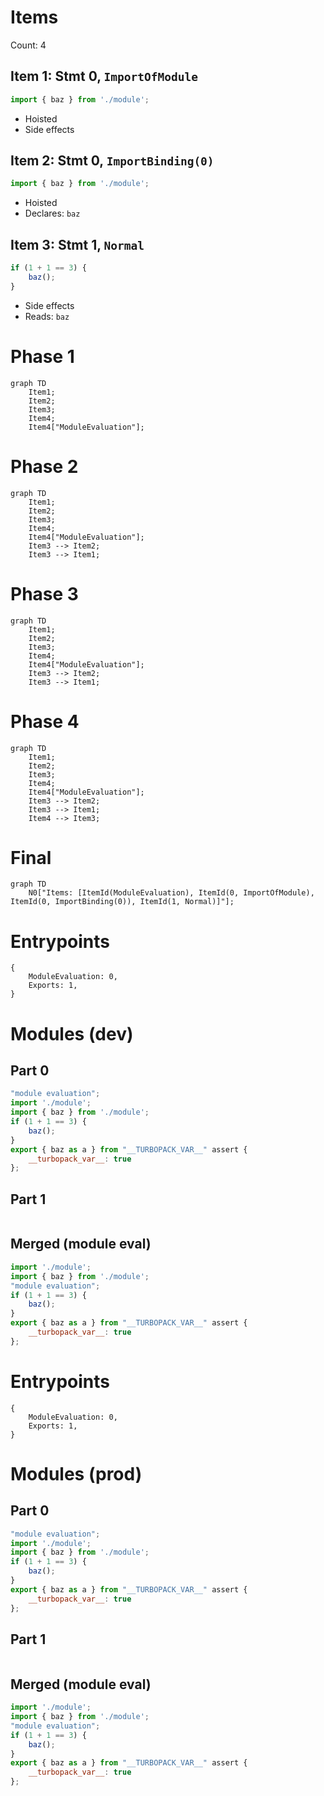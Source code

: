 # Items

Count: 4

## Item 1: Stmt 0, `ImportOfModule`

```js
import { baz } from './module';

```

- Hoisted
- Side effects

## Item 2: Stmt 0, `ImportBinding(0)`

```js
import { baz } from './module';

```

- Hoisted
- Declares: `baz`

## Item 3: Stmt 1, `Normal`

```js
if (1 + 1 == 3) {
    baz();
}

```

- Side effects
- Reads: `baz`

# Phase 1
```mermaid
graph TD
    Item1;
    Item2;
    Item3;
    Item4;
    Item4["ModuleEvaluation"];
```
# Phase 2
```mermaid
graph TD
    Item1;
    Item2;
    Item3;
    Item4;
    Item4["ModuleEvaluation"];
    Item3 --> Item2;
    Item3 --> Item1;
```
# Phase 3
```mermaid
graph TD
    Item1;
    Item2;
    Item3;
    Item4;
    Item4["ModuleEvaluation"];
    Item3 --> Item2;
    Item3 --> Item1;
```
# Phase 4
```mermaid
graph TD
    Item1;
    Item2;
    Item3;
    Item4;
    Item4["ModuleEvaluation"];
    Item3 --> Item2;
    Item3 --> Item1;
    Item4 --> Item3;
```
# Final
```mermaid
graph TD
    N0["Items: [ItemId(ModuleEvaluation), ItemId(0, ImportOfModule), ItemId(0, ImportBinding(0)), ItemId(1, Normal)]"];
```
# Entrypoints

```
{
    ModuleEvaluation: 0,
    Exports: 1,
}
```


# Modules (dev)
## Part 0
```js
"module evaluation";
import './module';
import { baz } from './module';
if (1 + 1 == 3) {
    baz();
}
export { baz as a } from "__TURBOPACK_VAR__" assert {
    __turbopack_var__: true
};

```
## Part 1
```js

```
## Merged (module eval)
```js
import './module';
import { baz } from './module';
"module evaluation";
if (1 + 1 == 3) {
    baz();
}
export { baz as a } from "__TURBOPACK_VAR__" assert {
    __turbopack_var__: true
};

```
# Entrypoints

```
{
    ModuleEvaluation: 0,
    Exports: 1,
}
```


# Modules (prod)
## Part 0
```js
"module evaluation";
import './module';
import { baz } from './module';
if (1 + 1 == 3) {
    baz();
}
export { baz as a } from "__TURBOPACK_VAR__" assert {
    __turbopack_var__: true
};

```
## Part 1
```js

```
## Merged (module eval)
```js
import './module';
import { baz } from './module';
"module evaluation";
if (1 + 1 == 3) {
    baz();
}
export { baz as a } from "__TURBOPACK_VAR__" assert {
    __turbopack_var__: true
};

```
